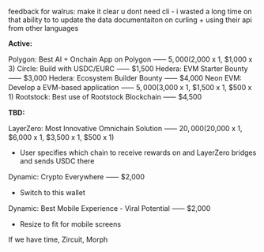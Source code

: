 feedback for walrus:
make it clear u dont need cli - i wasted a long time on that
ability to to update the data 
documentaiton on curling + using their api from other languages


**Active:**

Polygon: Best AI + Onchain App on Polygon ⸺ $5,000 ($2,000 x 1, $1,000 x 3)
Circle: Build with USDC/EURC ⸺ $1,500
Hedera: EVM Starter Bounty ⸺ $3,000
Hedera: Ecosystem Builder Bounty ⸺ $4,000
Neon EVM: Develop a EVM-based application ⸺ $5,000 ($3,000 x 1, $1,500 x 1, $500 x 1)
Rootstock: Best use of Rootstock Blockchain ⸺ $4,500

**TBD:**

LayerZero: Most Innovative Omnichain Solution ⸺ $20,000 ($20,000 x 1, $6,000 x 1, $3,500 x 1, $500 x 1)
- User specifies which chain to receive rewards on and LayerZero bridges and sends USDC there

Dynamic: Crypto Everywhere ⸺ $2,000
- Switch to this wallet

Dynamic: Best Mobile Experience - Viral Potential ⸺ $2,000
- Resize to fit for mobile screens


If we have time, Zircuit, Morph
